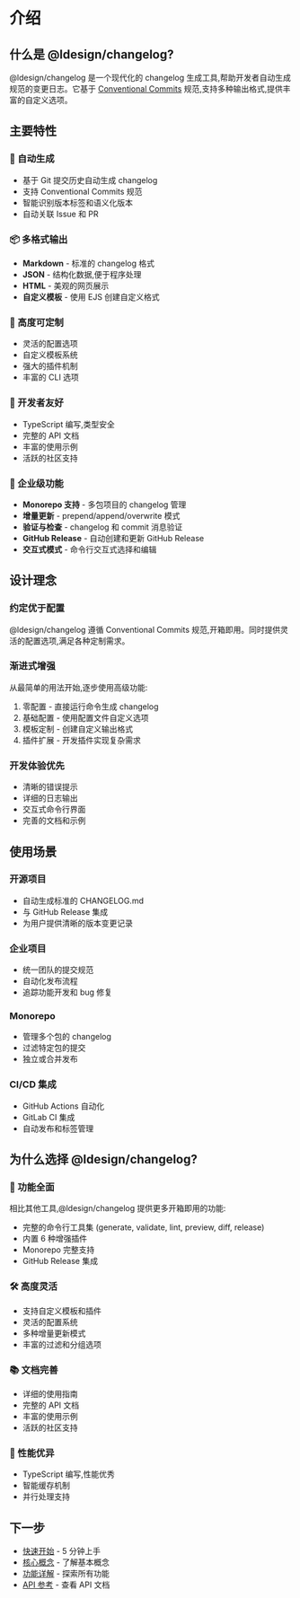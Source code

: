 # 介绍

## 什么是 @ldesign/changelog?

@ldesign/changelog 是一个现代化的 changelog 生成工具,帮助开发者自动生成规范的变更日志。它基于 [Conventional Commits](https://www.conventionalcommits.org/) 规范,支持多种输出格式,提供丰富的自定义选项。

## 主要特性

### 🚀 自动生成

- 基于 Git 提交历史自动生成 changelog
- 支持 Conventional Commits 规范
- 智能识别版本标签和语义化版本
- 自动关联 Issue 和 PR

### 📦 多格式输出

- **Markdown** - 标准的 changelog 格式
- **JSON** - 结构化数据,便于程序处理
- **HTML** - 美观的网页展示
- **自定义模板** - 使用 EJS 创建自定义格式

### 🎨 高度可定制

- 灵活的配置选项
- 自定义模板系统
- 强大的插件机制
- 丰富的 CLI 选项

### 🔧 开发者友好

- TypeScript 编写,类型安全
- 完整的 API 文档
- 丰富的使用示例
- 活跃的社区支持

### 🌟 企业级功能

- **Monorepo 支持** - 多包项目的 changelog 管理
- **增量更新** - prepend/append/overwrite 模式
- **验证与检查** - changelog 和 commit 消息验证
- **GitHub Release** - 自动创建和更新 GitHub Release
- **交互式模式** - 命令行交互式选择和编辑

## 设计理念

### 约定优于配置

@ldesign/changelog 遵循 Conventional Commits 规范,开箱即用。同时提供灵活的配置选项,满足各种定制需求。

### 渐进式增强

从最简单的用法开始,逐步使用高级功能:

1. 零配置 - 直接运行命令生成 changelog
2. 基础配置 - 使用配置文件自定义选项
3. 模板定制 - 创建自定义输出格式
4. 插件扩展 - 开发插件实现复杂需求

### 开发体验优先

- 清晰的错误提示
- 详细的日志输出
- 交互式命令行界面
- 完善的文档和示例

## 使用场景

### 开源项目

- 自动生成标准的 CHANGELOG.md
- 与 GitHub Release 集成
- 为用户提供清晰的版本变更记录

### 企业项目

- 统一团队的提交规范
- 自动化发布流程
- 追踪功能开发和 bug 修复

### Monorepo

- 管理多个包的 changelog
- 过滤特定包的提交
- 独立或合并发布

### CI/CD 集成

- GitHub Actions 自动化
- GitLab CI 集成
- 自动发布和标签管理

## 为什么选择 @ldesign/changelog?

### 🎯 功能全面

相比其他工具,@ldesign/changelog 提供更多开箱即用的功能:

- 完整的命令行工具集 (generate, validate, lint, preview, diff, release)
- 内置 6 种增强插件
- Monorepo 完整支持
- GitHub Release 集成

### 🛠️ 高度灵活

- 支持自定义模板和插件
- 灵活的配置系统
- 多种增量更新模式
- 丰富的过滤和分组选项

### 📚 文档完善

- 详细的使用指南
- 完整的 API 文档
- 丰富的使用示例
- 活跃的社区支持

### 🚀 性能优异

- TypeScript 编写,性能优秀
- 智能缓存机制
- 并行处理支持

## 下一步

- [快速开始](/guide/getting-started) - 5 分钟上手
- [核心概念](/guide/concepts) - 了解基本概念
- [功能详解](/guide/features/basic) - 探索所有功能
- [API 参考](/api/core) - 查看 API 文档

